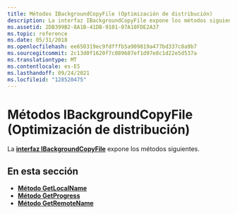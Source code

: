 ```yaml
---
title: Métodos IBackgroundCopyFile (Optimización de distribución)
description: La interfaz IBackgroundCopyFile expone los métodos siguientes. | Métodos IBackgroundCopyFile (Optimización de distribución)
ms.assetid: 2DB399B2-8A1B-41DB-9101-07A10FDE2A37
ms.topic: reference
ms.date: 05/31/2018
ms.openlocfilehash: ee650319ec9fdfffb5a909819a477bd337c8a9b7
ms.sourcegitcommit: 2c13d0f1620f7c089687ef1d97e8c1d22e5d537a
ms.translationtype: MT
ms.contentlocale: es-ES
ms.lasthandoff: 09/24/2021
ms.locfileid: "128520475"
---
```

# <a name="ibackgroundcopyfile-methods-delivery-optimization"></a>Métodos IBackgroundCopyFile (Optimización de distribución)

La [**interfaz IBackgroundCopyFile**](ibackgroundcopyfile.md) expone los métodos siguientes.

## <a name="in-this-section"></a>En esta sección

-   [**Método GetLocalName**](ibackgroundcopyfile-getlocalname-method.md)
-   [**Método GetProgress**](ibackgroundcopyfile-getprogress-method.md)
-   [**Método GetRemoteName**](ibackgroundcopyfile-getremotename-method.md)

 

 




